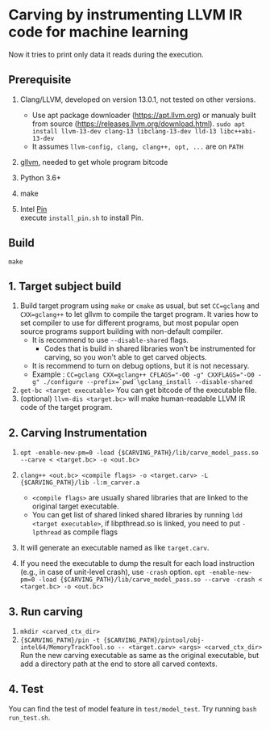 # Carving by instrumenting LLVM IR code for machine learning

Now it tries to print only data it reads during the execution.

## Prerequisite

1. Clang/LLVM, developed on version 13.0.1, not tested on other versions.
    * Use apt package downloader (https://apt.llvm.org) or manualy built from source (https://releases.llvm.org/download.html).
    `sudo apt install llvm-13-dev clang-13 libclang-13-dev lld-13 libc++abi-13-dev`
    * It assumes `llvm-config, clang, clang++, opt, ...` are on `PATH`

2. [gllvm](https://github.com/SRI-CSL/gllvm), needed to get whole program bitcode

3. Python 3.6+

4. make

5. Intel [Pin](https://www.intel.com/content/www/us/en/developer/articles/tool/pin-a-dynamic-binary-instrumentation-tool.html) \
    execute `install_pin.sh` to install Pin.

## Build
  `make`

## 1. Target subject build

1. Build target program using `make` or `cmake` as usual, but set `CC=gclang` and `CXX=gclang++` to let gllvm to compile the target program. It varies how to set compiler to use for different programs, but most popular open source programs support building with non-default compiler.
    * It is recommend to use `--disable-shared` flags.
        * Codes that is build in shared libraries won't be instrumented for carving, so you won't able to get carved objects.
    * It is recommend to turn on debug options, but it is not necessary.
    * Example : ``CC=gclang CXX=gclang++ CFLAGS="-O0 -g" CXXFLAGS="-O0 -g" ./configure --prefix=`pwd`\gclang_install --disable-shared``
2. `get-bc <target executable>` You can get bitcode of the executable file.
3. (optional) `llvm-dis <target.bc>` will make human-readable LLVM IR code of the target program.

## 2. Carving Instrumentation

1. `opt -enable-new-pm=0 -load {$CARVING_PATH}/lib/carve_model_pass.so --carve < <target.bc> -o <out.bc>`

2. `clang++ <out.bc> <compile flags> -o <target.carv> -L {$CARVING_PATH}/lib -l:m_carver.a`
    * `<compile flags>` are usually shared libraries that are linked to the original target executable.
    * You can get list of shared linked shared libraries by running `ldd <target executable>`, if libpthread.so is linked, you need to put `-lpthread` as compile flags

3. It will generate an executable named as like `target.carv`.

4. If you need the executable to dump the result for each load instruction (e.g., in case of unit-level crash),
use `-crash` option.
`opt -enable-new-pm=0 -load {$CARVING_PATH}/lib/carve_model_pass.so --carve -crash < <target.bc> -o <out.bc>`

## 3. Run carving

1. `mkdir <carved_ctx_dir>`
2. `{$CARVING_PATH}/pin -t {$CARVING_PATH}/pintool/obj-intel64/MemoryTrackTool.so -- <target.carv> <args> <carved_ctx_dir>` \
    Run the new carving executable as same as the original executable, but add a directory path at the end to store all carved contexts.


## 4. Test

You can find the test of model feature in `test/model_test`.
Try running `bash run_test.sh`.